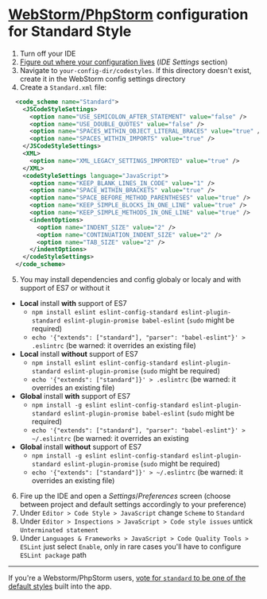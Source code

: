 # [WebStorm/PhpStorm][webstorm-1] configuration for Standard Style

1. Turn off your IDE
2. [Figure out where your configuration lives][webstorm-2] (_IDE Settings_ section)
3. Navigate to `your-config-dir/codestyles`. If this directory doesn't exist, create it in the WebStorm
config settings directory
4. Create a `Standard.xml` file:

  ```xml
    <code_scheme name="Standard">
      <JSCodeStyleSettings>
        <option name="USE_SEMICOLON_AFTER_STATEMENT" value="false" />
        <option name="USE_DOUBLE_QUOTES" value="false" />
        <option name="SPACES_WITHIN_OBJECT_LITERAL_BRACES" value="true" />
        <option name="SPACES_WITHIN_IMPORTS" value="true" />
      </JSCodeStyleSettings>
      <XML>
        <option name="XML_LEGACY_SETTINGS_IMPORTED" value="true" />
      </XML>
      <codeStyleSettings language="JavaScript">
        <option name="KEEP_BLANK_LINES_IN_CODE" value="1" />
        <option name="SPACE_WITHIN_BRACKETS" value="true" />
        <option name="SPACE_BEFORE_METHOD_PARENTHESES" value="true" />
        <option name="KEEP_SIMPLE_BLOCKS_IN_ONE_LINE" value="true" />
        <option name="KEEP_SIMPLE_METHODS_IN_ONE_LINE" value="true" />
        <indentOptions>
          <option name="INDENT_SIZE" value="2" />
          <option name="CONTINUATION_INDENT_SIZE" value="2" />
          <option name="TAB_SIZE" value="2" />
        </indentOptions>
      </codeStyleSettings>
    </code_scheme>
  ```

5. You may install dependencies and config globaly or localy and with support of ES7 or without it
  * **Local** install **with** support of ES7
    * `npm install eslint eslint-config-standard eslint-plugin-standard eslint-plugin-promise babel-eslint` (`sudo` might be required)
    * `echo '{"extends": ["standard"], "parser": "babel-eslint"}' > .eslintrc` (be warned: it overrides an existing file)
  * **Local** install **without** support of ES7
    * `npm install eslint eslint-config-standard eslint-plugin-standard eslint-plugin-promise` (`sudo` might be required)
    * `echo '{"extends": ["standard"]}' > .eslintrc` (be warned: it overrides an existing file)<br />
  * **Global** install **with** support of ES7
      * `npm install -g eslint eslint-config-standard eslint-plugin-standard eslint-plugin-promise babel-eslint` (`sudo` might be required)
      * `echo '{"extends": ["standard"], "parser": "babel-eslint"}' > ~/.eslintrc` (be warned: it overrides an existing
  * **Global** install **without** support of ES7
    * `npm install -g eslint eslint-config-standard eslint-plugin-standard eslint-plugin-promise` (`sudo` might be required)
    * `echo '{"extends": ["standard"]}' > ~/.eslintrc` (be warned: it overrides an existing file)
6. Fire up the IDE and open a _Settings_/_Preferences_ screen (choose between project and default settings accordingly to your preference)
7. Under `Editor > Code Style > JavaScript` change `Scheme` to `Standard`
8. Under `Editor > Inspections > JavaScript > Code style issues` untick `Unterminated statement`
9. Under `Languages & Frameworks > JavaScript > Code Quality Tools > ESLint` just select `Enable`, only in rare cases you'll have to configure `ESLint package` path

---

If you're a Webstorm/PhpStorm users, [vote for `standard` to be one of the default styles][webstorm-3]
built into the app.

[webstorm-1]: https://www.jetbrains.com/webstorm/
[webstorm-2]: https://www.jetbrains.com/help/phpstorm/2016.1/directories-used-by-phpstorm-to-store-settings-caches-plugins-and-logs.html?origin=old_help#d66583e60
[webstorm-3]: https://youtrack.jetbrains.com/issue/WEB-17331
